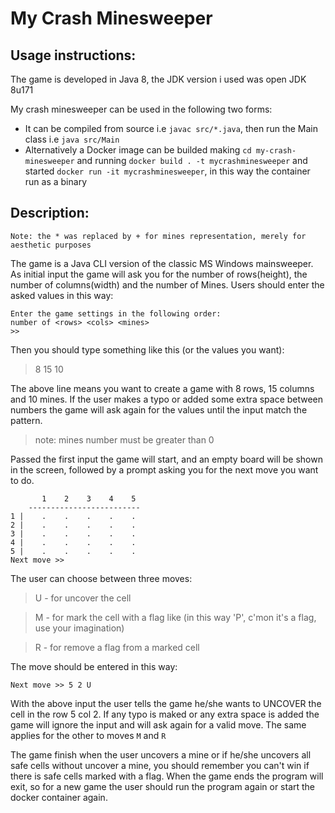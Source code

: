 # My Crash Minesweeper

## Usage instructions:
The game is developed in Java 8, the JDK version i used was open JDK 8u171

My crash minesweeper can be used in the following two forms:
* It can be compiled from source i.e `javac src/*.java`, then run the Main class i.e `java src/Main`
* Alternatively a Docker image can be builded making `cd my-crash-minesweeper` and running `docker build . -t mycrashminesweeper` and started `docker run -it mycrashminesweeper`, in this way the container run as a binary

## Description:

```
Note: the * was replaced by + for mines representation, merely for aesthetic purposes
```
The game is a Java CLI version of the classic MS Windows mainsweeper.
As initial input the game will ask you for the number of rows(height), the number of columns(width) and the number of Mines. Users should enter the asked values in this way:

```
Enter the game settings in the following order:
number of <rows> <cols> <mines>
>>
```
Then you should type something like this (or the values you want):
>8 15 10

The above line means you want to create a game with 8 rows, 15 columns and 10 mines. If the user makes a typo or added some extra space between numbers the game will ask again for the values until the input match the pattern.

> note: mines number must be greater than 0

Passed the first input the game will start, and an empty board will be shown in the screen, followed by a prompt asking you for the next move you want to do.

```
       1    2    3    4    5
    -------------------------
1 |    .    .    .    .    .
2 |    .    .    .    .    .
3 |    .    .    .    .    .
4 |    .    .    .    .    .
5 |    .    .    .    .    .
Next move >>
```

The user can choose between three moves:
> U - for uncover the cell

> M - for mark the cell with a flag like (in this way 'P', c'mon it's a flag, use your imagination)

> R - for remove a flag from a marked cell

The move should be entered in this way:

```
Next move >> 5 2 U
```
With the above input the user tells the game he/she wants to UNCOVER the cell in the row 5 col 2. If any typo is maked or any extra space is added the game will ignore the input and will ask again for a valid move. The same applies for the other to moves `M` and `R`

The game finish when the user uncovers a mine or if he/she uncovers all safe cells without uncover a mine, you should remember you can't win if there is safe cells marked with a flag. When the game ends the program will exit, so for a new game the user should run the program again or start the docker container again.
